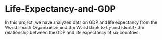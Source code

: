 # Life-Expectancy-and-GDP

In this project, we have analyzed data on GDP and life expectancy from the World Health Organization and the World Bank to try and identify the relationship between the GDP and life expectancy of six countries.
